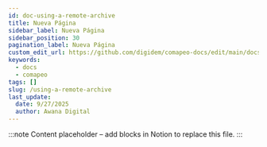 ```yaml
---
id: doc-using-a-remote-archive
title: Nueva Página
sidebar_label: Nueva Página
sidebar_position: 30
pagination_label: Nueva Página
custom_edit_url: https://github.com/digidem/comapeo-docs/edit/main/docs/understanding-how-exchange-works-c/using-a-remote-archive.md
keywords:
  - docs
  - comapeo
tags: []
slug: /using-a-remote-archive
last_update:
  date: 9/27/2025
  author: Awana Digital
---
```


<!-- Placeholder content generated automatically because the Notion page is missing a Website Block. -->

:::note
Content placeholder – add blocks in Notion to replace this file.
:::
